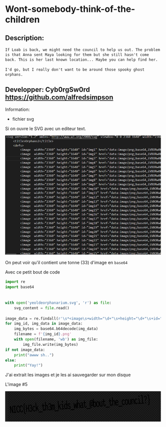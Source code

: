 # Wont-somebody-think-of-the-children
## Description:
```
If Loab is back, we might need the council to help us out. The problem is that Anna sent Maya looking for them but she still hasn't come back. This is her last known location... Maybe you can help find her.

I'd go, but I really don't want to be around those spooky ghost orphans.
```

## Developper: Cyb0rgSw0rd https://github.com/alfredsimpson

Information: 
- fichier svg

Si on ouvre le SVG avec un editeur text.

![alt text](img/svg.png)

On peut voir qu'il contient une tonne (33) d'image en `base64`

Avec ce petit bout de code
```python
import re
import base64


with open('yeoldeorphanarium.svg', 'r') as file:
    svg_content = file.read()

image_data = re.findall(r'\s*<image\s+width="\d+"\s+height="\d+"\s+id="(.*?)"\s+href="data:image/png;base64,(.*?)"', svg_content)
for img_id, img_data in image_data:
    img_bytes = base64.b64decode(img_data)
    filename = f'{img_id}.png'
    with open(filename, 'wb') as img_file:
        img_file.write(img_bytes)
if not image_data:
    print("awww sh..")
else:
    print("Yay!")
```

J'ai extrait les images et je les ai sauvegarder sur mon disque

L'image #5

![alt text](img/flag.png)